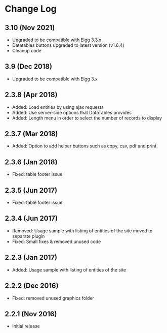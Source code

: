# Change Log

## 3.10 (Nov 2021)

- Upgraded to be compatible with Elgg 3.3.x
- Datatables buttons upgraded to latest version (v1.6.4)
- Cleanup code

## 3.9 (Dec 2018)

- Upgraded to be compatible with Elgg 3.x

## 2.3.8 (Apr 2018)

- Added: Load entities by using ajax requests
- Added: Use server-side options that DataTables provides
- Added: Length menu in order to select the number of records to display

## 2.3.7 (Mar 2018)

- Added: Option to add helper buttons such as copy, csv, pdf and print.

## 2.3.6 (Jan 2018)

- Fixed: table footer issue

## 2.3.5 (Jun 2017)

- Fixed: table footer issue

## 2.3.4 (Jun 2017)

- Removed: Usage sample with listing of entities of the site moved to separate plugin
- Fixed: Small fixes & removed unused code

## 2.2.3 (Jan 2017)

- Added: Usage sample with listing of entities of the site

## 2.2.2 (Dec 2016)

- Fixed: removed unused graphics folder

## 2.2.1 (Nov 2016)

- Initial release
